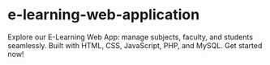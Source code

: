 # e-learning-web-application
Explore our E-Learning Web App: manage subjects, faculty, and students seamlessly. Built with HTML, CSS, JavaScript, PHP, and MySQL. Get started now!
